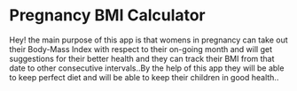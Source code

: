 # Pregnancy BMI Calculator

Hey! the main purpose of this app is that womens in pregnancy can take out their Body-Mass Index with respect to their on-going month and will get suggestions for their better health and they can track their BMI from that date to other consecutive intervals..By the help of this app they will be able to keep perfect diet and will be able to keep their children in good health..

